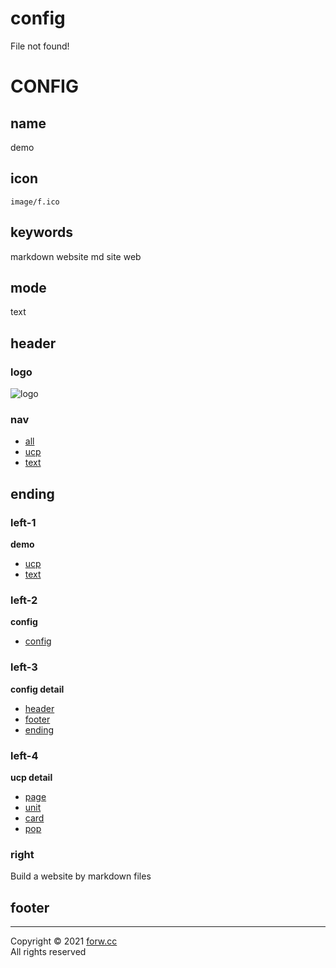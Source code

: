 # config

File not found!




# CONFIG

## name

demo

## icon

`image/f.ico`

## keywords

markdown website md site web

## mode

text

## header

### logo

![logo](image/logo.png)

### nav

- [all](index.php)
- [ucp](index.php?f=demo/ucp)
- [text](index.php?f=demo/text)

## ending

### left-1

**demo**

- [ucp](index.php?f=demo/ucp)
- [text](index.php?f=demo/text)

### left-2

**config**

- [config](index.php?f=demo/config)

### left-3

**config detail**

- [header](index.php?f=demo/header)
- [footer](index.php?f=demo/footer)
- [ending](index.php?f=demo/ending)

### left-4

**ucp detail**

- [page](index.php?f=demo/page)
- [unit](index.php?f=demo/unit)
- [card](index.php?f=demo/card)
- [pop](index.php?f=demo/pop)

### right

Build a website by markdown files  

## footer

---
Copyright © 2021 [forw.cc](http://forw.cc)   
All rights reserved  

